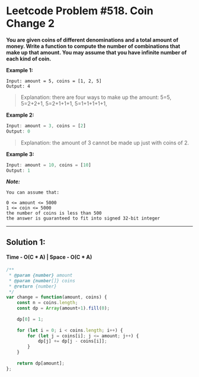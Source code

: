 # Leetcode Problem #518. Coin Change 2

**You are given coins of different denominations and a total amount of money. Write a function to compute the number of combinations that make up that amount. You may assume that you have infinite number of each kind of coin.**

**Example 1:**

```javacript
Input: amount = 5, coins = [1, 2, 5]
Output: 4
```

> Explanation: there are four ways to make up the amount:
5=5,
5=2+2+1,
5=2+1+1+1,
5=1+1+1+1+1,

**Example 2:**

```javascript
Input: amount = 3, coins = [2]
Output: 0
```

> Explanation: the amount of 3 cannot be made up just with coins of 2.

**Example 3:**

```javascript
Input: amount = 10, coins = [10] 
Output: 1
```
***Note:***

```
You can assume that:

0 <= amount <= 5000
1 <= coin <= 5000
the number of coins is less than 500
the answer is guaranteed to fit into signed 32-bit integer
```
---

## Solution 1: 
#### Time - O(C * A)  | Space - O(C * A)

```javascript
/**
 * @param {number} amount
 * @param {number[]} coins
 * @return {number}
 */
var change = function(amount, coins) {
    const n = coins.length;
    const dp = Array(amount+1).fill(0);
    
    dp[0] = 1;
    
    for (let i = 0; i < coins.length; i++) {
        for (let j = coins[i]; j <= amount; j++) {
            dp[j] += dp[j - coins[i]];
        }
    }
    
    return dp[amount];
};
```

